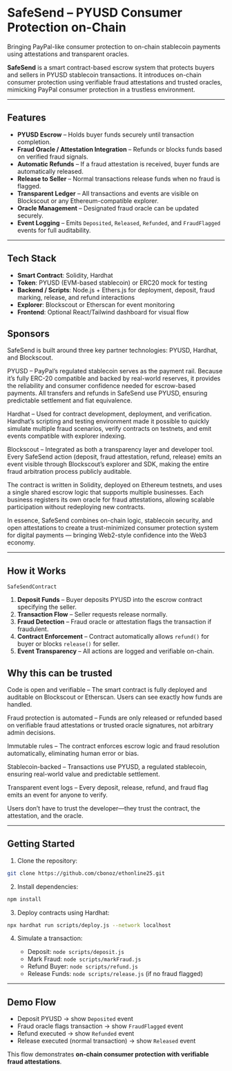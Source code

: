 # SafeSend – PYUSD Consumer Protection on-Chain

Bringing PayPal-like consumer protection to on-chain stablecoin payments using attestations and transparent oracles.

**SafeSend** is a smart contract-based escrow system that protects buyers and sellers in PYUSD stablecoin transactions. It introduces on-chain consumer protection using verifiable fraud attestations and trusted oracles, mimicking PayPal consumer protection in a trustless environment.


---

## Features

* **PYUSD Escrow** – Holds buyer funds securely until transaction completion.
* **Fraud Oracle / Attestation Integration** – Refunds or blocks funds based on verified fraud signals.
* **Automatic Refunds** – If a fraud attestation is received, buyer funds are automatically released.
* **Release to Seller** – Normal transactions release funds when no fraud is flagged.
* **Transparent Ledger** – All transactions and events are visible on Blockscout or any Ethereum-compatible explorer.
* **Oracle Management** – Designated fraud oracle can be updated securely.
* **Event Logging** – Emits `Deposited`, `Released`, `Refunded`, and `FraudFlagged` events for full auditability.

---

## Tech Stack

* **Smart Contract**: Solidity, Hardhat
* **Token**: PYUSD (EVM-based stablecoin) or ERC20 mock for testing
* **Backend / Scripts**: Node.js + Ethers.js for deployment, deposit, fraud marking, release, and refund interactions
* **Explorer**: Blockscout or Etherscan for event monitoring
* **Frontend**: Optional React/Tailwind dashboard for visual flow

## Sponsors

SafeSend is built around three key partner technologies: PYUSD, Hardhat, and Blockscout.

PYUSD – PayPal’s regulated stablecoin serves as the payment rail. Because it’s fully ERC-20 compatible and backed by real-world reserves, it provides the reliability and consumer confidence needed for escrow-based payments. All transfers and refunds in SafeSend use PYUSD, ensuring predictable settlement and fiat equivalence.

Hardhat – Used for contract development, deployment, and verification. Hardhat’s scripting and testing environment made it possible to quickly simulate multiple fraud scenarios, verify contracts on testnets, and emit events compatible with explorer indexing.

Blockscout – Integrated as both a transparency layer and developer tool. Every SafeSend action (deposit, fraud attestation, refund, release) emits an event visible through Blockscout’s explorer and SDK, making the entire fraud arbitration process publicly auditable.

The contract is written in Solidity, deployed on Ethereum testnets, and uses a single shared escrow logic that supports multiple businesses. Each business registers its own oracle for fraud attestations, allowing scalable participation without redeploying new contracts.

In essence, SafeSend combines on-chain logic, stablecoin security, and open attestations to create a trust-minimized consumer protection system for digital payments — bringing Web2-style confidence into the Web3 economy.

<!-- 1. PyUSD – Provides the stablecoin for secure, real-world-value payments in the escrow system, enabling consumer payment use cases.
2. Hardhat – Handles smart contract deployment, testing, and verification, ensuring reproducibility and developer productivity.
3. Blockscout – Offers blockchain explorer functionality and SDK support for viewing contract events, token balances, and auditing escrow transactions in real time. -->

---

## How it Works


`SafeSendContract`

1. **Deposit Funds** – Buyer deposits PYUSD into the escrow contract specifying the seller.
2. **Transaction Flow** – Seller requests release normally.
3. **Fraud Detection** – Fraud oracle or attestation flags the transaction if fraudulent.
4. **Contract Enforcement** – Contract automatically allows `refund()` for buyer or blocks `release()` for seller.
5. **Event Transparency** – All actions are logged and verifiable on-chain.

## Why this can be trusted

Code is open and verifiable – The smart contract is fully deployed and auditable on Blockscout or Etherscan. Users can see exactly how funds are handled.

Fraud protection is automated – Funds are only released or refunded based on verifiable fraud attestations or trusted oracle signatures, not arbitrary admin decisions.

Immutable rules – The contract enforces escrow logic and fraud resolution automatically, eliminating human error or bias.

Stablecoin-backed – Transactions use PYUSD, a regulated stablecoin, ensuring real-world value and predictable settlement.

Transparent event logs – Every deposit, release, refund, and fraud flag emits an event for anyone to verify.

Users don’t have to trust the developer—they trust the contract, the attestation, and the oracle.

---

## Getting Started

1. Clone the repository:

```bash
git clone https://github.com/cbonoz/ethonline25.git
```

2. Install dependencies:

```bash
npm install
```

3. Deploy contracts using Hardhat:

```bash
npx hardhat run scripts/deploy.js --network localhost
```

4. Simulate a transaction:

   * Deposit: `node scripts/deposit.js`
   * Mark Fraud: `node scripts/markFraud.js`
   * Refund Buyer: `node scripts/refund.js`
   * Release Funds: `node scripts/release.js` (if no fraud flagged)

---

## Demo Flow

* Deposit PYUSD → show `Deposited` event
* Fraud oracle flags transaction → show `FraudFlagged` event
* Refund executed → show `Refunded` event
* Release executed (normal transaction) → show `Released` event

This flow demonstrates **on-chain consumer protection with verifiable fraud attestations**.
